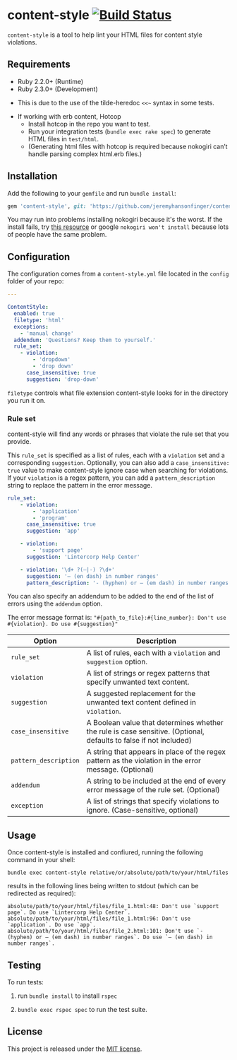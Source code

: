 # content-style [![Build Status](https://travis-ci.org/jeremyhansonfinger/content-style.svg?branch=master)](https://travis-ci.org/jeremyhansonfinger/content-style)

`content-style` is a tool to help lint your HTML files for content style violations.

## Requirements

* Ruby 2.2.0+ (Runtime)
* Ruby 2.3.0+ (Development)
 - This is due to the use of the tilde-heredoc `<<~` syntax in some tests.
* If working with erb content, Hotcop
    * Install hotcop in the repo you want to test.
    * Run your integration tests (`bundle exec rake spec`) to generate HTML files in `test/html`.
    * (Generating html files with hotcop is required because nokogiri can’t handle parsing complex html.erb files.)

## Installation

Add the following to your `gemfile` and run `bundle install`:

```ruby
gem 'content-style', git: 'https://github.com/jeremyhansonfinger/content-style'
```

You may run into problems installing nokogiri because it's the worst. If the install fails, try [this resource](http://www.nokogiri.org/tutorials/installing_nokogiri.html) or google `nokogiri won't install` because lots of people have the same problem.

## Configuration

The configuration comes from a `content-style.yml` file located in the `config` folder of your repo:

```yml
---

ContentStyle:
  enabled: true
  filetype: 'html'
  exceptions:
    - 'manual change'
  addendum: 'Questions? Keep them to yourself.' 
  rule_set:
    - violation:
        - 'dropdown'
        - 'drop down'
      case_insensitive: true
      suggestion: 'drop-down'
```

`filetype` controls what file extension content-style looks for in the directory you run it on.

### Rule set

content-style will find any words or phrases that violate the rule set that you provide.

This `rule_set` is specified as a list of rules, each with a `violation` set and
a corresponding `suggestion`. Optionally, you can also add a `case_insensitive:
true` value to make content-style ignore case when searching for violations.
If your `violation` is a regex pattern, you can add a `pattern_description` string
to replace the pattern in the error message.

```yml
rule_set:
    - violation:
        - 'application'
        - 'program'
      case_insensitive: true
      suggestion: 'app'

    - violation:
        - 'support page'
      suggestion: 'Lintercorp Help Center'

    - violation: '\d+ ?(—|-) ?\d+'
      suggestion: '— (en dash) in number ranges'
      pattern_description: '- (hyphen) or — (em dash) in number ranges'

```

You can also specify an addendum to be added to the end of the list of errors
using the `addendum` option. 

The error message format is: `"#{path_to_file}:#{line_number}: Don't use #{violation}. Do use #{suggestion}"` 

Option | Description
-----------------------|-----------------------------------------------------------------------------------
`rule_set`             | A list of rules, each with a `violation` and `suggestion` option.
`violation`            | A list of strings or regex patterns that specify unwanted text content.
`suggestion`           | A suggested replacement for the unwanted text content defined in `violation`.
`case_insensitive`     | A Boolean value that determines whether the rule is case sensitive. (Optional, defaults to false if not included)
`pattern_description`  | A string that appears in place of the regex pattern as the violation in the error message. (Optional) 
`addendum`             | A string to be included at the end of every error message of the rule set. (Optional)
`exception`            | A list of strings that specify violations to ignore. (Case-sensitive, optional)

## Usage

Once content-style is installed and confiured, running the following command in your shell:

```shell
bundle exec content-style relative/or/absolute/path/to/your/html/files
```

results in the following lines being written to stdout (which can be redirected as required):

```
absolute/path/to/your/html/files/file_1.html:48: Don't use `support page`. Do use `Lintercorp Help Center`.
absolute/path/to/your/html/files/file_1.html:96: Don't use `application`. Do use `app`.
absolute/path/to/your/html/files/file_2.html:101: Don't use `- (hyphen) or — (em dash) in number ranges`. Do use `— (en dash) in number ranges`.
```

## Testing

To run tests:

1. run `bundle install` to install `rspec`

2. `bundle exec rspec spec` to run the test suite.

## License

This project is released under the [MIT license](LICENSE.txt).
